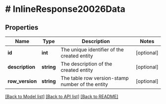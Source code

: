 # # InlineResponse20026Data

## Properties

Name | Type | Description | Notes
------------ | ------------- | ------------- | -------------
**id** | **int** | The unique identifier of the created entity | [optional]
**description** | **string** | The description of the created entity | [optional]
**row_version** | **string** | The table row version-stamp number of the entity | [optional]

[[Back to Model list]](../../README.md#models) [[Back to API list]](../../README.md#endpoints) [[Back to README]](../../README.md)
